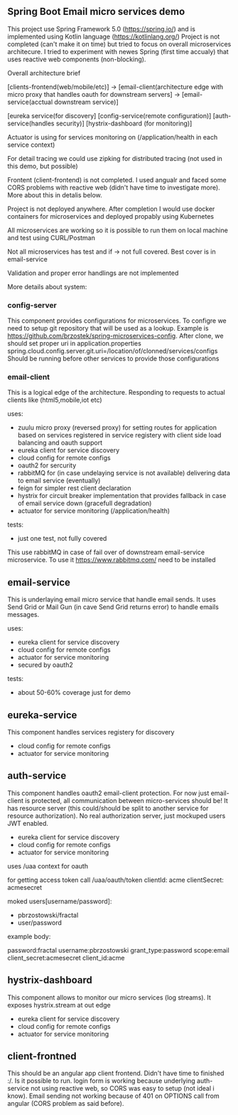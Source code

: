 ## Spring Boot Email micro services demo

This project use Spring Framework 5.0 (https://spring.io/) and is implemented using Kotlin language (https://kotlinlang.org/)
Project is not completed (can't make it on time) but tried to focus on overall microservices architecure. I tried to experiment with newes Spring (first time accualy) that uses reactive web components (non-blocking). 

Overall architecture brief

[clients-frontend(web/mobile/etc)] -> [email-client(architecture edge with micro proxy that handles oauth for downstream servers] -> [email-service(acctual downstream service)]

[eureka service(for discovery] [config-service(remote configuration)] [auth-service(handles security)] [hystrix-dashboard (for monitoring)]

Actuator is using for services monitoring on (/application/health in each service context)

For detail tracing we could use zipking for distributed tracing (not used in this demo, but possible)

Frontent (client-frontend) is not completed. I used angualr and faced some CORS problems with reactive web (didn't have time to investigate more). More about this in detalis below.

Project is not deployed anywhere. After completion I would use docker containers for microservices and deployed propably using Kubernetes

All microservices are working so it is possible to run them on local machine and test using CURL/Postman

Not all microservices has test and if -> not full covered. Best cover is in email-service

Validation and proper error handlings are not implemented

More details about system:

### config-server
This component provides configurations for microservices. To configre we need to setup git repository that will be used as a lookup.
Example is https://github.com/brzostek/spring-microservices-config. After clone, we should set proper uri in application.properties
spring.cloud.config.server.git.uri=/location/of/clonned/services/configs
Should be running before other services to provide those configurations

### email-client
This is a logical edge of the architecture. Responding to requests to actual clients like (html5,mobile,iot etc)

uses:
* zuulu micro proxy (reversed proxy) for setting routes for application based on services registered in service registery with client side load balancing and oauth support
* eureka client for service discovery
* cloud config for remote configs
* oauth2 for sercurity
* rabbitMQ for (in case undelaying service is not available) delivering data to email service (eventually) 
* feign for simpler rest client declaration 
* hystrix for circuit breaker implementation that provides fallback in case of email service down (gracefull degradation)
* actuator for service monitoring (/application/health)

tests:
* just one test, not fully covered

This use rabbitMQ in case of fail over of downstream email-service microservice. To use it https://www.rabbitmq.com/ need to be installed

## email-service
This is underlaying email micro service that handle email sends. It uses Send Grid or Mail Gun (in cave Send Grid returns error) to handle emails messages.

uses:
* eureka client for service discovery
* cloud config for remote configs
* actuator for service monitoring
* secured by oauth2

tests:
* about 50-60% coverage just for demo

## eureka-service
This component handles services registery for discovery
* cloud config for remote configs
* actuator for service monitoring

## auth-service
This component handles oauth2 email-client protection. For now just email-client is protected, all communication between micro-services should be!
It has resource server (this could/should be split to another service for resource authorization). No real authorization server, just mockuped users
JWT enabled.

* eureka client for service discovery
* cloud config for remote configs
* actuator for service monitoring

uses /uaa context for oauth

for getting access token call /uaa/oauth/token
clientId: acme
clientSecret: acmesecret

moked users[username/password]:
* pbrzostowski/fractal
* user/password

example body:

password:fractal
username:pbrzostowski
grant_type:password
scope:email
client_secret:acmesecret
client_id:acme

## hystrix-dashboard
This component allows to monitor our micro services (log streams). It exposes hystrix.stream at out edge
* eureka client for service discovery
* cloud config for remote configs
* actuator for service monitoring

## client-frontned
This should be an angular app client frontend. Didn't have time to finished :/. 
Is it possible to run. login form is working because underlying auth-service not using reactive web, so CORS was easy to setup (not ideal i know).
Email sending not working because of 401 on OPTIONS call from angular (CORS problem as said before).


